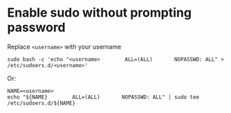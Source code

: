 # Enable sudo without prompting password

Replace `<username>` with your username
```
sudo bash -c 'echo "<username>        ALL=(ALL)       NOPASSWD: ALL" > /etc/sudoers.d/<username>'
```
Or:
```
NAME=<username>
echo "${NAME}        ALL=(ALL)       NOPASSWD: ALL" | sudo tee /etc/sudoers.d/${NAME} 
```